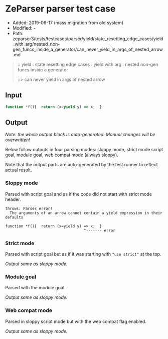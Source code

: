 # ZeParser parser test case

- Added: 2019-06-17 (mass migration from old system)
- Modified: -
- Path: zeparser3/tests/testcases/parser/yield/state_resetting_edge_cases/yield_with_arg/nested_non-gen_funcs_inside_a_generator/can_never_yield_in_args_of_nested_arrow.md

> :: yield : state resetting edge cases : yield with arg : nested non-gen funcs inside a generator
>
> ::> can never yield in args of nested arrow


## Input


`````js
function *f(){  return (x=yield y) => x;  }
`````

## Output

_Note: the whole output block is auto-generated. Manual changes will be overwritten!_

Below follow outputs in four parsing modes: sloppy mode, strict mode script goal, module goal, web compat mode (always sloppy).

Note that the output parts are auto-generated by the test runner to reflect actual result.

### Sloppy mode

Parsed with script goal and as if the code did not start with strict mode header.

`````
throws: Parser error!
  The arguments of an arrow cannot contain a yield expression in their defaults

function *f(){  return (x=yield y) => x;  }
                                   ^------- error
`````

### Strict mode

Parsed with script goal but as if it was starting with `"use strict"` at the top.

_Output same as sloppy mode._

### Module goal

Parsed with the module goal.

_Output same as sloppy mode._

### Web compat mode

Parsed in sloppy script mode but with the web compat flag enabled.

_Output same as sloppy mode._

